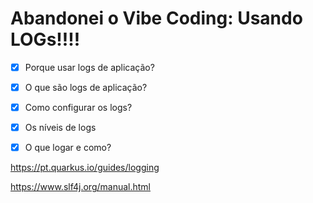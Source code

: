 # Abandonei o Vibe Coding: Usando LOGs!!!!

- [X] Porque usar logs de aplicação?
- [X] O que são logs de aplicação? 
- [X] Como configurar os logs?
- [X] Os níveis de logs
- [X] O que logar e como?


https://pt.quarkus.io/guides/logging

https://www.slf4j.org/manual.html